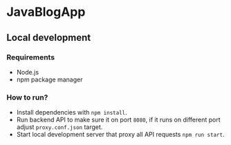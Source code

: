 # JavaBlogApp

## Local development

### Requirements

- Node.js
- npm package manager

### How to run?

- Install dependencies with `npm install`.
- Run backend API to make sure it on port `8080`, if it runs on different port adjust `proxy.conf.json` target.
- Start local development server that proxy all API requests `npm run start`.

